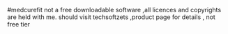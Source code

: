 #medcurefit
not a free downloadable software ,all licences and copyrights are held with me.
  should visit techsoftzets ,product page for details , not free tier 
